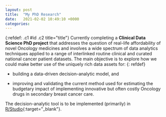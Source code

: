 ```yaml
---
layout: post
title:  "My PhD Research"
date:   2021-02-02 10:49:10 +0000
categories:
---
```

{:refdef: .c1 #id .c2 title="title"}
Currently completing a **Clinical Data Science PhD project** that addresses the question of real-life affordability of novel Oncology medicines and involves a wide spectrum of data analytics techniques applied to a range of interlinked routine clinical and curated national cancer patient datasets. The main objective is to explore how we could make better use of the uniquely rich data assets for: 
{: refdef}

* building a data-driven decision-analytic model, and 

* improving and validating the current method used for estimating the budgetary impact of implementing innovative but often costly Oncology drugs in secondary breast cancer care. 

The decision-analytic tool is to be implemented (primarily) in [R/Studio](https://rstudio.com/){:target="_blank"}.

[jekyll-docs]: https://jekyllrb.com/docs/home
[jekyll-gh]:   https://github.com/jekyll/jekyll
[jekyll-talk]: https://talk.jekyllrb.com/
